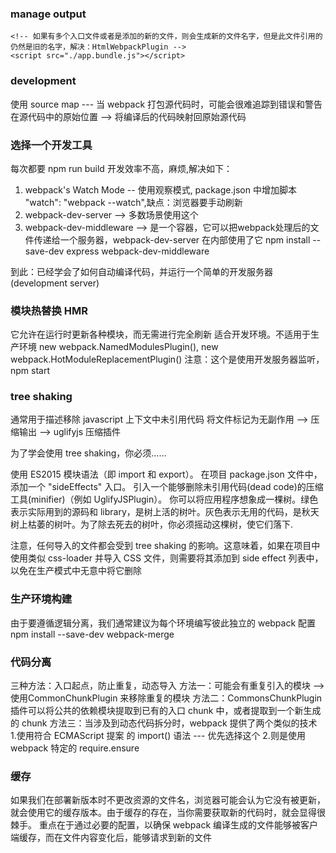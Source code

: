 ### manage output
<head>
    <meta charset="UTF-8">
    <meta name="viewport" content="width=device-width, initial-scale=1.0">
    <meta http-equiv="X-UA-Compatible" content="ie=edge">
    <title>Output Management</title>
    <script src="./print.bundle.js"></script>
</head>
<body>
    <!-- <script src="./bundle.js"></script> -->
    <!-- 手动引入所有的资源，一旦应用增长，如果文件名使用哈希，并输出多个bundle，手动修改则会变得困难 -->
    <!-- 所以可以通过一些插件，使这个过程更易操控,如下修改 -->

    <!-- 如果有多个入口文件或者是添加的新的文件，则会生成新的文件名字，但是此文件引用的仍然是旧的名字，解决：HtmlWebpackPlugin -->
    <script src="./app.bundle.js"></script>
</body>

### development
使用 source map --- 当 webpack 打包源代码时，可能会很难追踪到错误和警告在源代码中的原始位置 --> 将编译后的代码映射回原始源代码

### 选择一个开发工具
每次都要 npm run build 开发效率不高，麻烦,解决如下：
1. webpack's Watch Mode  -- 使用观察模式, package.json 中增加脚本 "watch": "webpack --watch",缺点：浏览器要手动刷新
2. webpack-dev-server  -->  多数场景使用这个
3. webpack-dev-middleware --> 是一个容器，它可以把webpack处理后的文件传递给一个服务器，webpack-dev-server 在内部使用了它
   npm install --save-dev express webpack-dev-middleware

到此：已经学会了如何自动编译代码，并运行一个简单的开发服务器(development server)

### 模块热替换 HMR
它允许在运行时更新各种模块，而无需进行完全刷新
适合开发环境。不适用于生产环境
new webpack.NamedModulesPlugin(),
new webpack.HotModuleReplacementPlugin()
注意：这个是使用开发服务器监听，npm start

### tree shaking
通常用于描述移除 javascript 上下文中未引用代码
将文件标记为无副作用 -->  压缩输出 --> uglifyjs 压缩插件

为了学会使用 tree shaking，你必须……

使用 ES2015 模块语法（即 import 和 export）。
在项目 package.json 文件中，添加一个 "sideEffects" 入口。
引入一个能够删除未引用代码(dead code)的压缩工具(minifier)（例如 UglifyJSPlugin）。
你可以将应用程序想象成一棵树。绿色表示实际用到的源码和 library，是树上活的树叶。灰色表示无用的代码，是秋天树上枯萎的树叶。为了除去死去的树叶，你必须摇动这棵树，使它们落下.

注意，任何导入的文件都会受到 tree shaking 的影响。这意味着，如果在项目中使用类似 css-loader 并导入 CSS 文件，则需要将其添加到 side effect 列表中，以免在生产模式中无意中将它删除

### 生产环境构建
由于要遵循逻辑分离，我们通常建议为每个环境编写彼此独立的 webpack 配置
npm install --save-dev webpack-merge

### 代码分离
三种方法：入口起点，防止重复，动态导入
方法一：可能会有重复引入的模块 --> 使用CommonChunkPlugin 来移除重复的模块
方法二：CommonsChunkPlugin 插件可以将公共的依赖模块提取到已有的入口 chunk 中，或者提取到一个新生成的 chunk
方法三：当涉及到动态代码拆分时，webpack 提供了两个类似的技术
1.使用符合 ECMAScript 提案 的 import() 语法 --- 优先选择这个
2.则是使用 webpack 特定的 require.ensure

### 缓存
如果我们在部署新版本时不更改资源的文件名，浏览器可能会认为它没有被更新，就会使用它的缓存版本。由于缓存的存在，当你需要获取新的代码时，就会显得很棘手。
重点在于通过必要的配置，以确保 webpack 编译生成的文件能够被客户端缓存，而在文件内容变化后，能够请求到新的文件